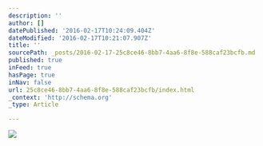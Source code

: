 ```yaml
---
description: ''
author: []
datePublished: '2016-02-17T10:24:09.404Z'
dateModified: '2016-02-17T10:21:07.907Z'
title: ''
sourcePath: _posts/2016-02-17-25c8ce46-8bb7-4aa6-8f8e-588caf23bcfb.md
published: true
inFeed: true
hasPage: true
inNav: false
url: 25c8ce46-8bb7-4aa6-8f8e-588caf23bcfb/index.html
_context: 'http://schema.org'
_type: Article

---
```

![](https://the-grid-user-content.s3-us-west-2.amazonaws.com/6bb6601d-cecc-43de-96b4-5a2242555079.jpg)